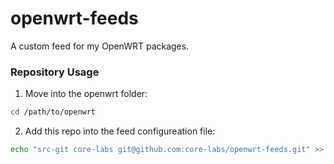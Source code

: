 # openwrt-feeds
A custom feed for my OpenWRT packages.

### Repository Usage

1. Move into the openwrt folder:

```bash
cd /path/to/openwrt
```

2. Add this repo into the feed configureation file:

```bash
echo "src-git core-labs git@github.com:core-labs/openwrt-feeds.git" >> feeds.conf.default
```